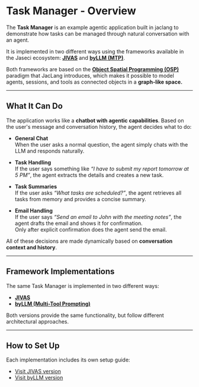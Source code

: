 # Task Manager - Overview

The **Task Manager** is an example agentic application built in jaclang to demonstrate how  tasks can be managed through natural conversation with an agent.  

It is implemented in two different ways using the frameworks available in the Jaseci ecosystem: [**JIVAS**](https://github.com/TrueSelph/jivas) and [**byLLM (MTP)**](https://www.jac-lang.org/learn/jac-byllm/with_llm).

Both frameworks are based on the [**Object Spatial Programming (OSP)**](https://www.jac-lang.org/jac_book/chapter_8) paradigm that JacLang introduces, which makes it possible to model agents, sessions, and tools as connected objects in a **graph-like space.**

---

## What It Can Do

The application works like a **chatbot with agentic capabilities**. Based on the user's message and conversation history, the agent decides what to do:

- **General Chat**  
  When the user asks a normal question, the agent simply chats with the LLM and responds naturally.

- **Task Handling**  
  If the user says something like *“I have to submit my report tomorrow at 5 PM”*, the agent extracts the details and creates a new task.

- **Task Summaries**  
  If the user asks *“What tasks are scheduled?”*, the agent retrieves all tasks from memory and provides a concise summary.

- **Email Handling**  
  If the user says *“Send an email to John with the meeting notes”*, the agent drafts the email and shows it for confirmation.  
  Only after explicit confirmation does the agent send the email.

All of these decisions are made dynamically based on **conversation context and history**.

---

## Framework Implementations

The same Task Manager is implemented in two different ways:

- [**JIVAS**](./jivas/README.md)
- [**byLLM (Multi-Tool Prompting)**](./byllm/README.md) 

Both versions provide the same functionality, but follow different architectural approaches.

---

## How to Set Up

Each implementation includes its own setup guide:

- [Visit JIVAS version](./jivas/README.md)  
- [Visit byLLM version](./byllm/README.md)
